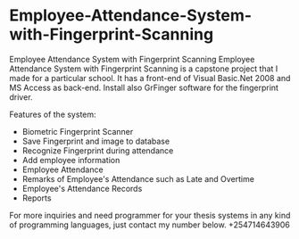# Employee-Attendance-System-with-Fingerprint-Scanning
Employee Attendance System with Fingerprint Scanning
Employee Attendance System with Fingerprint Scanning is a capstone project that I made for a particular school. It has a front-end of Visual Basic.Net 2008 and MS Access as back-end. Install also GrFinger software for the fingerprint driver.

Features of the system:

- Biometric Fingerprint Scanner
- Save Fingerprint and image to database
- Recognize Fingerprint during attendance
- Add employee information
- Employee Attendance
- Remarks of Employee's Attendance such as Late and Overtime
- Employee's Attendance Records
- Reports

For more inquiries and need programmer for your thesis systems in any kind of programming languages, just contact my number below. +254714643906
